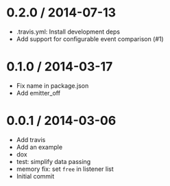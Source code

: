 
0.2.0 / 2014-07-13 
==================

  * .travis.yml: Install development deps
  * Add support for configurable event comparison (#1)

0.1.0 / 2014-03-17
==================

 * Fix name in package.json
 * Add emitter_off

0.0.1 / 2014-03-06
==================

 * Add travis
 * Add an example
 * dox
 * test: simplify data passing
 * memory fix: set `free` in listener list
 * Initial commit
